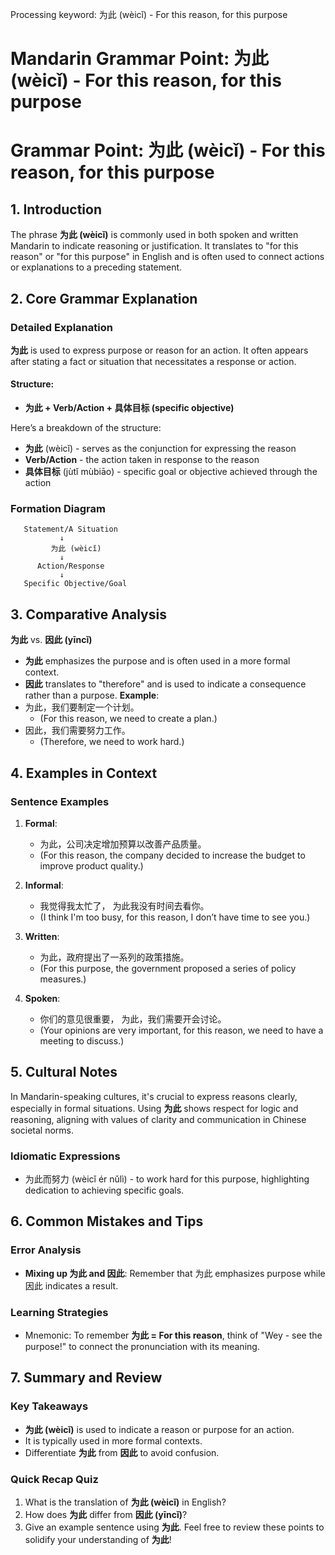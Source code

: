 Processing keyword: 为此 (wèicǐ) - For this reason, for this purpose
# Mandarin Grammar Point: 为此 (wèicǐ) - For this reason, for this purpose
# Grammar Point: 为此 (wèicǐ) - For this reason, for this purpose
## 1. Introduction
The phrase **为此 (wèicǐ)** is commonly used in both spoken and written Mandarin to indicate reasoning or justification. It translates to "for this reason" or "for this purpose" in English and is often used to connect actions or explanations to a preceding statement.
## 2. Core Grammar Explanation
### Detailed Explanation
**为此** is used to express purpose or reason for an action. It often appears after stating a fact or situation that necessitates a response or action. 
#### Structure:
- **为此 + Verb/Action + 具体目标 (specific objective)**
  
Here’s a breakdown of the structure:
- **为此** (wèicǐ) - serves as the conjunction for expressing the reason
- **Verb/Action** - the action taken in response to the reason
- **具体目标** (jùtǐ mùbiāo) - specific goal or objective achieved through the action
### Formation Diagram
```
   Statement/A Situation
           ↓
         为此 (wèicǐ)
           ↓
      Action/Response
           ↓
   Specific Objective/Goal
```
## 3. Comparative Analysis
**为此** vs. **因此 (yīncǐ)**
- **为此** emphasizes the purpose and is often used in a more formal context.
- **因此** translates to "therefore" and is used to indicate a consequence rather than a purpose.
**Example**:
- 为此，我们要制定一个计划。
  - (For this reason, we need to create a plan.)
- 因此，我们需要努力工作。
  - (Therefore, we need to work hard.)
## 4. Examples in Context 
### Sentence Examples
1. **Formal**: 
   - 为此，公司决定增加预算以改善产品质量。
   - (For this reason, the company decided to increase the budget to improve product quality.)
  
2. **Informal**:
   - 我觉得我太忙了， 为此我没有时间去看你。
   - (I think I'm too busy, for this reason, I don’t have time to see you.)
3. **Written**: 
   - 为此，政府提出了一系列的政策措施。
   - (For this purpose, the government proposed a series of policy measures.)
4. **Spoken**: 
   - 你们的意见很重要， 为此，我们需要开会讨论。
   - (Your opinions are very important, for this reason, we need to have a meeting to discuss.)
## 5. Cultural Notes 
In Mandarin-speaking cultures, it's crucial to express reasons clearly, especially in formal situations. Using **为此** shows respect for logic and reasoning, aligning with values of clarity and communication in Chinese societal norms. 
### Idiomatic Expressions
- 为此而努力 (wèicǐ ér nǔlì) - to work hard for this purpose, highlighting dedication to achieving specific goals.
## 6. Common Mistakes and Tips
### Error Analysis
- **Mixing up 为此 and 因此**: Remember that 为此 emphasizes purpose while 因此 indicates a result.
### Learning Strategies
- Mnemonic: To remember **为此 = For this reason**, think of "Wey - see the purpose!" to connect the pronunciation with its meaning.
## 7. Summary and Review 
### Key Takeaways
- **为此 (wèicǐ)** is used to indicate a reason or purpose for an action.
- It is typically used in more formal contexts.
- Differentiate **为此** from **因此** to avoid confusion.
### Quick Recap Quiz
1. What is the translation of **为此 (wèicǐ)** in English?
2. How does **为此** differ from **因此 (yīncǐ)**?
3. Give an example sentence using **为此**.
Feel free to review these points to solidify your understanding of **为此**!
